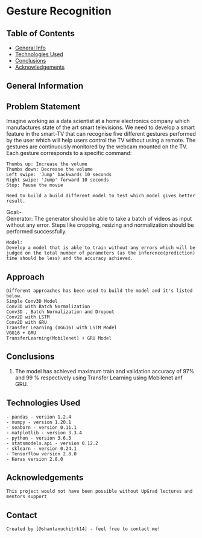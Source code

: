 # Gesture Recognition

   

## Table of Contents
* [General Info](#general-information)
* [Technologies Used](#technologies-used)
* [Conclusions](#conclusions)
* [Acknowledgements](#acknowledgements)

## General Information

## Problem Statement
   Imagine working as a data scientist at a home electronics company which manufactures state of the art smart televisions. 
   We need to develop a smart feature in the smart-TV that can recognise five different gestures performed by the user which will help users control the TV without using a remote. 
   The gestures are continuously monitored by the webcam mounted on the TV.
   Each gesture corresponds to a specific command:

	Thumbs up: Increase the volume
	Thumbs down: Decrease the volume
	Left swipe: 'Jump' backwards 10 seconds
	Right swipe: 'Jump' forward 10 seconds
	Stop: Pause the movie
	
	Need to build a build different model to test which model gives better result. 


  Goal:-   
	Generator: 
	The generator should be able to take a batch of videos as input without any error. 
	Steps like cropping, resizing and normalization should be performed successfully.

	Model: 
	Develop a model that is able to train without any errors which will be judged on the total number of parameters (as the inference(prediction) time should be less) and the accuracy achieved.

	
## Approach
	Different approaches has been used to build the model and it's listed below.
	Simple Conv3D Model
	Conv3D with Batch Normalization
	Conv3D , Batch Normalization and Dropout
	Conv2D with LSTM
	Conv2D with GRU
	Transfer Learning (VGG16) with LSTM Model
	VGG16 + GRU
	TransferLearning(Mobilenet) + GRU Model



## Conclusions

  1. The model has achieved maximum train and validation  accuracy of 97% and 99 % respectively using Transfer Learning using Mobilenet anf GRU.
     
    
    
    
## Technologies Used

    - pandas - version 1.2.4
	- numpy - version 1.20.1
	- seaborn - version 0.11.1
	- matplotlib - version 3.3.4
	- python - version 3.6.3
	- statsmodels.api - version 0.12.2
	- sklearn - version 0.24.1
    - Tensorflow version 2.8.0
    - Keras version 2.8.0
    
## Acknowledgements

    This project would not have been possible without UpGrad lectures and mentors support
        

## Contact
    Created by [@shantanuchitrk14] - feel free to contact me!
	


